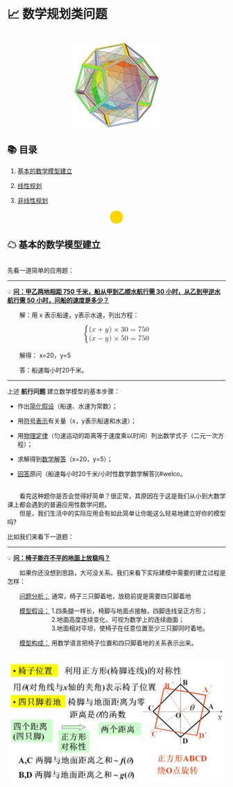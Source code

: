 # 📈 数学规划类问题

<div align="center">
    <br>
    <img src="pics/titlepic.gif" width="200">
</div>

## 📚 目录

1. [基本的数学模型建立](#-基本的数学模型建立)

1. [线性规划](#线性规划)

1. [非线性规划](#非线性规划)

<div align="center">
    <a href="#-基本的数学模型建立"><img src="https://github.com/fmw666/my-image-file/blob/master/images/gif/down.gif" width=30></a>
</div>

## ☁ 基本的数学模型建立

&emsp;&emsp;<br>先看一道简单的应用题：

---

💡 **[问：甲乙两地相距 750 千米，船从甲到乙顺水航行需 30 小时，从乙到甲逆水航行需 50 小时，问船的速度是多少？](#quetion)**

&emsp;&emsp;解：用 x 表示船速，y表示水速，列出方程：

<div align="center">
    <img src="pics/f1.gif" width=150>
</div>

&emsp;&emsp;解得： x=20，y=5

&emsp;&emsp;答：船速每小时20千米。

---

上述 **航行问题** 建立数学模型的基本步骤：

+ 作出[简化假设](#welcome)（船速、水速为常数）；

+ 用[符号表示](#welcome)有关量（x，y表示船速和水速）；

+ 用[物理定律](#welcome)（匀速运动的距离等于速度乘以时间）列出数学式子（二元一次方程）；

+ 求解得到[数学解答](#welcome)（x=20，y=5）；

+ [回答](#welcome)原问（船速每小时20千米/小时性数学数学解答](#welco。<br>

<br>
&emsp;&emsp;看完这种题你是否会觉得好简单？很正常，其原因在于这是我们从小到大数学课上都会遇到的普遍应用性数学问题。<br>
&emsp;&emsp;但是，我们生活中的实际应用会有如此简单让你能这么轻易地建立好你的模型吗?

比如我们来看下一道题：

---

💡 **[问：椅子能在不平的地面上放稳吗？](#quetion)**

&emsp;&emsp;如果你还没想到思路，大可没关系。我们来看下实际建模中需要的建立过程是怎样：

&emsp;&emsp;[问题分析：](#welcome) 通常，椅子三只脚着地，放稳前提是需要四只脚着地

&emsp;&emsp;[模型假设：](#welcome) 1.四条腿一样长，椅脚与地面点接触，四脚连线呈正方形；<br>&emsp;&emsp;&emsp;&emsp;&emsp;&emsp;&emsp;
          2.地面高度连续变化，可视为数学上的连续曲面；<br>&emsp;&emsp;&emsp;&emsp;&emsp;&emsp;&emsp;
          3.地面相对平坦，使椅子在任意位置至少三只脚同时着地。

&emsp;&emsp;[模型构成：](#welcome) 用数学语言把椅子位置和四只脚着地的关系表示出来。
          
<div align="left">
    &emsp;&emsp;<img src="pics/chair.jpg" width=500>
</div>
